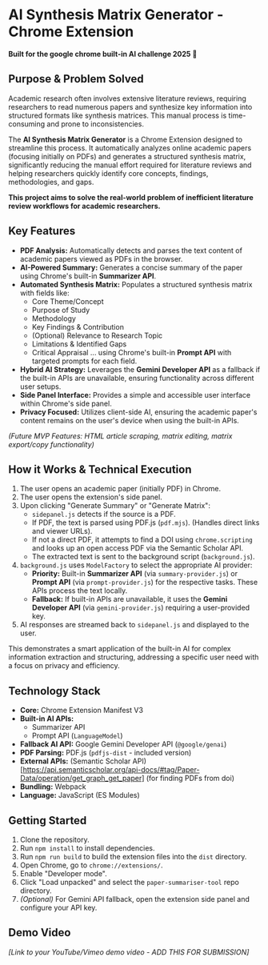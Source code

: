 # AI Synthesis Matrix Generator - Chrome Extension

**Built for the &#103;&#111;&#111;&#103;&#108;&#101; &#99;&#104;&#114;&#111;&#109;&#101; &#98;&#117;&#105;&#108;&#116;-&#105;&#110; &#65;&#73; &#99;&#104;&#97;&#108;&#108;&#101;&#110;&#103;&#101; &#50;&#48;&#50;&#53; 🥸**

## Purpose & Problem Solved

Academic research often involves extensive literature reviews, requiring researchers to read numerous papers and synthesize key information into structured formats like synthesis matrices. This manual process is time-consuming and prone to inconsistencies.

The **AI Synthesis Matrix Generator** is a Chrome Extension designed to streamline this process. It automatically analyzes online academic papers (focusing initially on PDFs) and generates a structured synthesis matrix, significantly reducing the manual effort required for literature reviews and helping researchers quickly identify core concepts, findings, methodologies, and gaps.

**This project aims to solve the real-world problem of inefficient literature review workflows for academic researchers.**

## Key Features

* **PDF Analysis:** Automatically detects and parses the text content of academic papers viewed as PDFs in the browser.
* **AI-Powered Summary:** Generates a concise summary of the paper using Chrome's built-in **Summarizer API**.
* **Automated Synthesis Matrix:** Populates a structured synthesis matrix with fields like:
    * Core Theme/Concept
    * Purpose of Study
    * Methodology
    * Key Findings & Contribution
    * (Optional) Relevance to Research Topic
    * Limitations & Identified Gaps
    * Critical Appraisal
    ... using Chrome's built-in **Prompt API** with targeted prompts for each field.
* **Hybrid AI Strategy:** Leverages the **Gemini Developer API** as a fallback if the built-in APIs are unavailable, ensuring functionality across different user setups.
* **Side Panel Interface:** Provides a simple and accessible user interface within Chrome's side panel.
* **Privacy Focused:** Utilizes client-side AI, ensuring the academic paper's content remains on the user's device when using the built-in APIs.

*(Future MVP Features: HTML article scraping, matrix editing, matrix export/copy functionality)*

## How it Works & Technical Execution

1.  The user opens an academic paper (initially PDF) in Chrome.
2.  The user opens the extension's side panel.
3.  Upon clicking "Generate Summary" or "Generate Matrix":
    * `sidepanel.js` detects if the source is a PDF.
    * If PDF, the text is parsed using PDF.js (`pdf.mjs`). (Handles direct links and viewer URLs).
    * If not a direct PDF, it attempts to find a DOI using `chrome.scripting` and looks up an open access PDF via the Semantic Scholar API.
    * The extracted text is sent to the background script (`background.js`).
4.  `background.js` uses `ModelFactory` to select the appropriate AI provider:
    * **Priority:** Built-in **Summarizer API** (via `summary-provider.js`) or **Prompt API** (via `prompt-provider.js`) for the respective tasks. These APIs process the text locally.
    * **Fallback:** If built-in APIs are unavailable, it uses the **Gemini Developer API** (via `gemini-provider.js`) requiring a user-provided key.
5.  AI responses are streamed back to `sidepanel.js` and displayed to the user.

This demonstrates a smart application of the built-in AI for complex information extraction and structuring, addressing a specific user need with a focus on privacy and efficiency.

## Technology Stack

* **Core:** Chrome Extension Manifest V3
* **Built-in AI APIs:**
    * Summarizer API
    * Prompt API (`LanguageModel`)
* **Fallback AI API:** Google Gemini Developer API (`@google/genai`)
* **PDF Parsing:** PDF.js (`pdfjs-dist` - included version)
* **External APIs:** (Semantic Scholar API)[https://api.semanticscholar.org/api-docs/#tag/Paper-Data/operation/get_graph_get_paper] (for finding PDFs from doi)
* **Bundling:** Webpack
* **Language:** JavaScript (ES Modules)

## Getting Started
1.  Clone the repository.
2.  Run `npm install` to install dependencies.
3.  Run `npm run build` to build the extension files into the `dist` directory.
4.  Open Chrome, go to `chrome://extensions/`.
5.  Enable "Developer mode".
6.  Click "Load unpacked" and select the `paper-summariser-tool` repo directory.
7.  *(Optional)* For Gemini API fallback, open the extension side panel and configure your API key.

## Demo Video

*[Link to your YouTube/Vimeo demo video - ADD THIS FOR SUBMISSION]*
